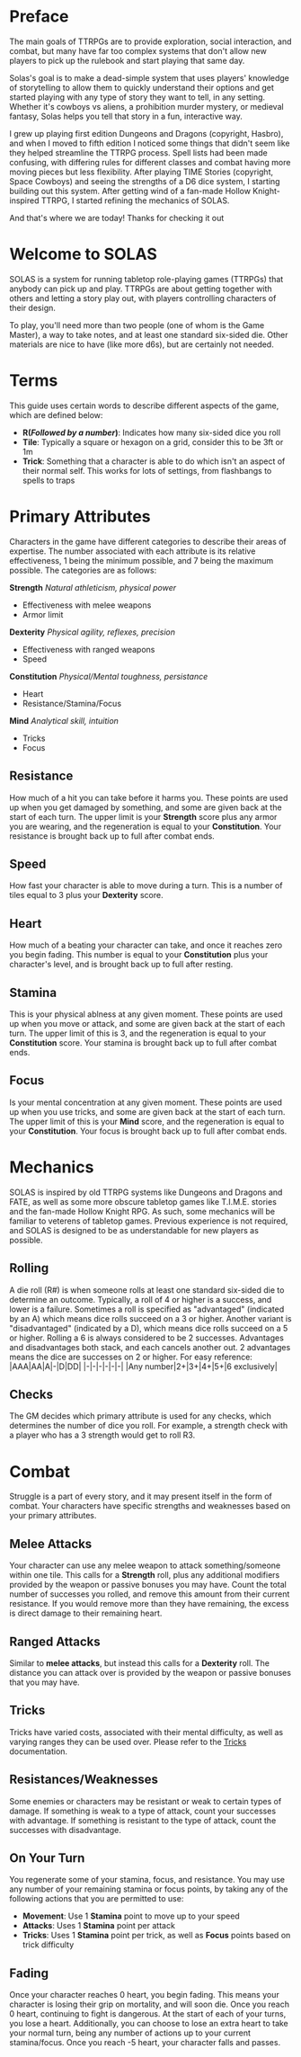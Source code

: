 # Preface
The main goals of TTRPGs are to provide exploration, social interaction, and combat, but many have far too complex systems that don't allow new players to pick up the rulebook and start playing that same day.

Solas's goal is to make a dead-simple system that uses players' knowledge of storytelling to allow them to quickly understand their options and get started playing with any type of story they want to tell, in any setting. Whether it's cowboys vs aliens, a prohibition murder mystery, or medieval fantasy, Solas helps you tell that story in a fun, interactive way.

I grew up playing first edition Dungeons and Dragons (copyright, Hasbro), and when I moved to fifth edition I noticed some things that didn't seem like they helped streamline the TTRPG process. Spell lists had been made confusing, with differing rules for different classes and combat having more moving pieces but less flexibility. After playing TIME Stories (copyright, Space Cowboys) and seeing the strengths of a D6 dice system, I starting building out this system. After getting wind of a fan-made Hollow Knight-inspired TTRPG, I started refining the mechanics of SOLAS.

And that's where we are today! Thanks for checking it out

# Welcome to SOLAS
SOLAS is a system for running tabletop role-playing games (TTRPGs) that anybody can pick up and play. TTRPGs are about getting together with others and letting a story play out, with players controlling characters of their design.

To play, you'll need more than two people (one of whom is the Game Master), a way to take notes, and at least one standard six-sided die. Other materials are nice to have (like more d6s), but are certainly not needed.

# Terms
This guide uses certain words to describe different aspects of the game, which are defined below:
- **R(*Followed by a number*)**: Indicates how many six-sided dice you roll
- **Tile**: Typically a square or hexagon on a grid, consider this to be 3ft or 1m
- **Trick**: Something that a character is able to do which isn't an aspect of their normal self. This works for lots of settings, from flashbangs to spells to traps

# Primary Attributes
Characters in the game have different categories to describe their areas of expertise. The number associated with each attribute is its relative effectiveness, 1 being the minimum possible, and 7 being the maximum possible. The categories are as follows:

**Strength** *Natural athleticism, physical power*
- Effectiveness with melee weapons
- Armor limit

**Dexterity** *Physical agility, reflexes, precision*
- Effectiveness with ranged weapons
- Speed

**Constitution** *Physical/Mental toughness, persistance*
- Heart
- Resistance/Stamina/Focus

**Mind** *Analytical skill, intuition*
- Tricks
- Focus

## Resistance
How much of a hit you can take before it harms you. These points are used up when you get damaged by something, and some are given back at the start of each turn. The upper limit is your **Strength** score plus any armor you are wearing, and the regeneration is equal to your **Constitution**. Your resistance is brought back up to full after combat ends.

## Speed
How fast your character is able to move during a turn. This is a number of tiles equal to 3 plus your **Dexterity** score.

## Heart
How much of a beating your character can take, and once it reaches zero you begin fading. This number is equal to your **Constitution** plus your character's level, and is brought back up to full after resting.

## Stamina
This is your physical ablness at any given moment. These points are used up when you move or attack, and some are given back at the start of each turn. The upper limit of this is 3, and the regeneration is equal to your **Constitution** score. Your stamina is brought back up to full after combat ends.

## Focus
Is your mental concentration at any given moment. These points are used up when you use tricks, and some are given back at the start of each turn. The upper limit of this is your **Mind** score, and the regeneration is equal to your **Constitution**. Your focus is brought back up to full after combat ends.

# Mechanics
SOLAS is inspired by old TTRPG systems like Dungeons and Dragons and FATE, as well as some more obscure tabletop games like T.I.M.E. stories and the fan-made Hollow Knight RPG. As such, some mechanics will be familiar to veterens of tabletop games. Previous experience is not required, and SOLAS is designed to be as understandable for new players as possible.

## Rolling
A die roll (R#) is when someone rolls at least one standard six-sided die to determine an outcome. Typically, a roll of 4 or higher is a success, and lower is a failure. Sometimes a roll is specified as "advantaged" (indicated by an A) which means dice rolls succeed on a 3 or higher. Another variant is "disadvantaged" (indicated by a D), which means dice rolls succeed on a 5 or higher. Rolling a 6 is always considered to be 2 successes. Advantages and disadvantages both stack, and each cancels another out. 2 advantages means the dice are successes on 2 or higher. For easy reference:
|AAA|AA|A|-|D|DD|
|-|-|-|-|-|-|
|Any number|2+|3+|4+|5+|6 exclusively|

## Checks
The GM decides which primary attribute is used for any checks, which determines the number of dice you roll. For example, a strength check with a player who has a 3 strength would get to roll R3.

# Combat
Struggle is a part of every story, and it may present itself in the form of combat. Your characters have specific strengths and weaknesses based on your primary attributes.

## Melee Attacks
Your character can use any melee weapon to attack something/someone within one tile. This calls for a **Strength** roll, plus any additional modifiers provided by the weapon or passive bonuses you may have. Count the total number of successes you rolled, and remove this amount from their current resistance. If you would remove more than they have remaining, the excess is direct damage to their remaining heart.

## Ranged Attacks
Similar to **melee attacks**, but instead this calls for a **Dexterity** roll. The distance you can attack over is provided by the weapon or passive bonuses that you may have.

## Tricks
Tricks have varied costs, associated with their mental difficulty, as well as varying ranges they can be used over. Please refer to the [Tricks](Tricks.md) documentation.

## Resistances/Weaknesses
Some enemies or characters may be resistant or weak to certain types of damage. If something is weak to a type of attack, count your successes with advantage. If something is resistant to the type of attack, count the successes with disadvantage.

## On Your Turn
You regenerate some of your stamina, focus, and resistance. You may use any number of your remaining stamina or focus points, by taking any of the following actions that you are permitted to use:
- **Movement**: Use 1 **Stamina** point to move up to your speed
- **Attacks**: Uses 1 **Stamina** point per attack
- **Tricks**: Uses 1 **Stamina** point per trick, as well as **Focus** points based on trick difficulty

## Fading
Once your character reaches 0 heart, you begin fading. This means your character is losing their grip on mortality, and will soon die. Once you reach 0 heart, continuing to fight is dangerous. At the start of each of your turns, you lose a heart. Additionally, you can choose to lose an extra heart to take your normal turn, being any number of actions up to your current stamina/focus. Once you reach -5 heart, your character falls and passes.